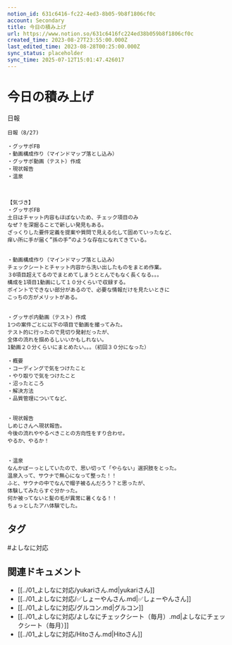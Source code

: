 ```yaml
---
notion_id: 631c6416-fc22-4ed3-8b05-9b8f1806cf0c
account: Secondary
title: 今日の積み上げ
url: https://www.notion.so/631c6416fc224ed38b059b8f1806cf0c
created_time: 2023-08-27T23:55:00.000Z
last_edited_time: 2023-08-28T00:25:00.000Z
sync_status: placeholder
sync_time: 2025-07-12T15:01:47.426017
---
```

# 今日の積み上げ

日報
```plain text
日報（8/27)

・グッサポFB
・動画構成作り（マインドマップ落とし込み）
・グッサポ動画（テスト）作成
・現状報告
・温泉



【気づき】
・グッサポFB
土日はチャット内容もほぼないため、チェック項目のみ
なぜ？を深掘ることで新しい発見もある。
ざっくりした要件定義を提案や質問で見える化して固めていったなど、
痒い所に手が届く”孫の手”のような存在になれてきている。


・動画構成作り（マインドマップ落とし込み）
チェックシートとチャット内容から洗い出したものをまとめ作業。
３0項目超えてるのでまとめてしまうととんでもなく長くなる。。。
構成を1項目1動画にして１０分くらいで収録する。
ポイントでできない部分があるので、必要な情報だけを見たいときに
こっちの方がメリットがある。


・グッサポ内動画（テスト）作成
1つの案件ごとに以下の項目で動画を撮ってみた。
テスト的に行ったので見切り発射だったが、
全体の流れを掴めるしいいかもしれない。
1動画２０分くらいにまとめたい。。。（初回３０分になった）

・概要
・コーディングで気をつけたこと
・やり取りで気をつけたこと
・沼ったところ
・解決方法
・品質管理についてなど、


・現状報告
しめじさんへ現状報告。
今後の流れややるべきことの方向性をすり合わせ。
やるか、やるか！


・温泉
なんかぼーっとしていたので、思い切って「やらない」選択肢をとった。
温泉入って、サウナで無心になって整った！！
ふと、サウナの中でなんで帽子被るんだろう？と思ったが、
体験してみたらすぐ分かった。
何か被ってないと髪の毛が異常に暑くなる！！
ちょっとしたアハ体験でした。
```

## タグ

#よしなに対応 

## 関連ドキュメント

- [[../01_よしなに対応/yukariさん.md|yukariさん]]
- [[../01_よしなに対応/✅しょーやんさん.md|✅しょーやんさん]]
- [[../01_よしなに対応/グルコン.md|グルコン]]
- [[../01_よしなに対応/よしなにチェックシート（毎月）.md|よしなにチェックシート（毎月）]]
- [[../01_よしなに対応/Hitoさん.md|Hitoさん]]
